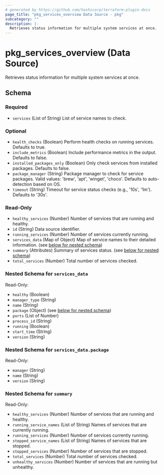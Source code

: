 ```yaml
---
# generated by https://github.com/hashicorp/terraform-plugin-docs
page_title: "pkg_services_overview Data Source - pkg"
subcategory: ""
description: |-
  Retrieves status information for multiple system services at once.
---
```


# pkg_services_overview (Data Source)

Retrieves status information for multiple system services at once.



<!-- schema generated by tfplugindocs -->
## Schema

### Required

- `services` (List of String) List of service names to check.

### Optional

- `health_checks` (Boolean) Perform health checks on running services. Defaults to true.
- `include_metrics` (Boolean) Include performance metrics in the output. Defaults to false.
- `installed_packages_only` (Boolean) Only check services from installed packages. Defaults to false.
- `package_manager` (String) Package manager to check for service packages. Valid values: 'brew', 'apt', 'winget', 'choco'. Defaults to auto-detection based on OS.
- `timeout` (String) Timeout for service status checks (e.g., '10s', '1m'). Defaults to '30s'.

### Read-Only

- `healthy_services` (Number) Number of services that are running and healthy.
- `id` (String) Data source identifier.
- `running_services` (Number) Number of services currently running.
- `services_data` (Map of Object) Map of service names to their detailed information. (see [below for nested schema](#nestedatt--services_data))
- `summary` (Attributes) Summary of services status. (see [below for nested schema](#nestedatt--summary))
- `total_services` (Number) Total number of services checked.

<a id="nestedatt--services_data"></a>
### Nested Schema for `services_data`

Read-Only:

- `healthy` (Boolean)
- `manager_type` (String)
- `name` (String)
- `package` (Object) (see [below for nested schema](#nestedobjatt--services_data--package))
- `ports` (List of Number)
- `process_id` (String)
- `running` (Boolean)
- `start_time` (String)
- `version` (String)

<a id="nestedobjatt--services_data--package"></a>
### Nested Schema for `services_data.package`

Read-Only:

- `manager` (String)
- `name` (String)
- `version` (String)



<a id="nestedatt--summary"></a>
### Nested Schema for `summary`

Read-Only:

- `healthy_services` (Number) Number of services that are running and healthy.
- `running_service_names` (List of String) Names of services that are currently running.
- `running_services` (Number) Number of services currently running.
- `stopped_service_names` (List of String) Names of services that are stopped.
- `stopped_services` (Number) Number of services that are stopped.
- `total_services` (Number) Total number of services checked.
- `unhealthy_services` (Number) Number of services that are running but unhealthy.
